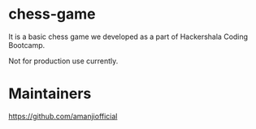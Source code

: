 # chess-game

It is a basic chess game we developed as a part of Hackershala Coding Bootcamp.

Not for production use currently.

# Maintainers

https://github.com/amanjiofficial
